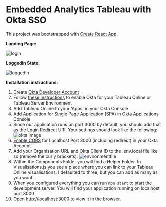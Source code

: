 # Embedded Analytics Tableau with Okta SSO

This project was bootstrapped with [Create React App](https://github.com/facebook/create-react-app).

**Landing Page:**

![login](https://res.cloudinary.com/dmim37dbf/image/upload/v1570375377/landing.png)

**LoggedIn State:**

![loggedIn](https://res.cloudinary.com/dmim37dbf/image/upload/v1570375378/loggedIn.png)

**Installation instructions:**

1. Create [Okta Developer Account](https://developer.okta.com/)
2. Follow [these instructions](https://help.tableau.com/current/online/en-us/saml_config_okta.htm) to enable Okta for your Tableau Online or Tableau Server Environment
3. Add Tableau Online to your 'Apps' in your Okta Console
4. Add Application for Single Page Application (SPA) in Okta Applications Console
5. Since our application runs on port 3000 by default, you should add that as the Login Redirect URI. Your settings should look like the following: ![okta image](https://res.cloudinary.com/dmim37dbf/image/upload/v1570375165/okta.png)
6. [Enable CORS](https://developer.okta.com/docs/guides/enable-cors/overview/) for Localhost Port 3000 (including redirect) in your Okta Account
7. Add your Organisation URL and Okta Client ID to the .env.local file like so (remove the curly brackets):
   ![environmentfile](https://res.cloudinary.com/dmim37dbf/image/upload/v1570375664/variableEnv.png)
8. Within the Components Folder you will find a Helper Folder. In Visualisations.js you see a place where you can link to your Tableau Online visualisations. I defaulted to three, but you can add as many as you want.
9. When you configured everything you can run `npm start` to start the development server. You will find your application running on localhost port 3000
10. Open [http://localhost:3000](http://localhost:3000) to view it in the browser.
